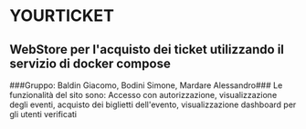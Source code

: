 # YOURTICKET #

## WebStore per l'acquisto dei ticket utilizzando il servizio di docker compose ##
###Gruppo: Baldin Giacomo, Bodini Simone, Mardare Alessandro###
Le funzionalità del sito sono: Accesso con autorizzazione, visualizzazione degli eventi, acquisto dei biglietti dell'evento, visualizzazione dashboard per gli utenti verificati
